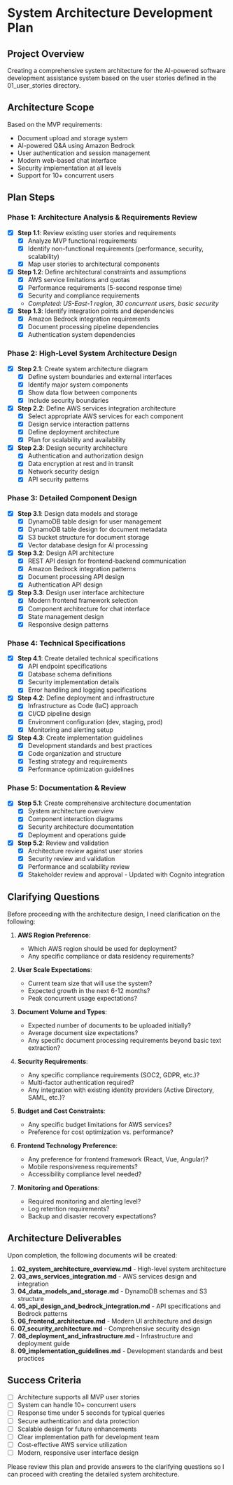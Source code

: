 # System Architecture Development Plan

## Project Overview
Creating a comprehensive system architecture for the AI-powered software development assistance system based on the user stories defined in the 01_user_stories directory.

## Architecture Scope
Based on the MVP requirements:
- Document upload and storage system
- AI-powered Q&A using Amazon Bedrock
- User authentication and session management
- Modern web-based chat interface
- Security implementation at all levels
- Support for 10+ concurrent users

## Plan Steps

### Phase 1: Architecture Analysis & Requirements Review
- [x] **Step 1.1**: Review existing user stories and requirements
  - [x] Analyze MVP functional requirements
  - [x] Identify non-functional requirements (performance, security, scalability)
  - [x] Map user stories to architectural components
- [x] **Step 1.2**: Define architectural constraints and assumptions
  - [x] AWS service limitations and quotas
  - [x] Performance requirements (5-second response time)
  - [x] Security and compliance requirements
  - *Completed: US-East-1 region, 30 concurrent users, basic security*
- [x] **Step 1.3**: Identify integration points and dependencies
  - [x] Amazon Bedrock integration requirements
  - [x] Document processing pipeline dependencies
  - [x] Authentication system dependencies

### Phase 2: High-Level System Architecture Design
- [x] **Step 2.1**: Create system architecture diagram
  - [x] Define system boundaries and external interfaces
  - [x] Identify major system components
  - [x] Show data flow between components
  - [x] Include security boundaries
- [x] **Step 2.2**: Define AWS services integration architecture
  - [x] Select appropriate AWS services for each component
  - [x] Design service interaction patterns
  - [x] Define deployment architecture
  - [x] Plan for scalability and availability
- [x] **Step 2.3**: Design security architecture
  - [x] Authentication and authorization design
  - [x] Data encryption at rest and in transit
  - [x] Network security design
  - [x] API security patterns

### Phase 3: Detailed Component Design
- [x] **Step 3.1**: Design data models and storage
  - [x] DynamoDB table design for user management
  - [x] DynamoDB table design for document metadata
  - [x] S3 bucket structure for document storage
  - [x] Vector database design for AI processing
- [x] **Step 3.2**: Design API architecture
  - [x] REST API design for frontend-backend communication
  - [x] Amazon Bedrock integration patterns
  - [x] Document processing API design
  - [x] Authentication API design
- [x] **Step 3.3**: Design user interface architecture
  - [x] Modern frontend framework selection
  - [x] Component architecture for chat interface
  - [x] State management design
  - [x] Responsive design patterns

### Phase 4: Technical Specifications
- [x] **Step 4.1**: Create detailed technical specifications
  - [x] API endpoint specifications
  - [x] Database schema definitions
  - [x] Security implementation details
  - [x] Error handling and logging specifications
- [x] **Step 4.2**: Define deployment and infrastructure
  - [x] Infrastructure as Code (IaC) approach
  - [x] CI/CD pipeline design
  - [x] Environment configuration (dev, staging, prod)
  - [x] Monitoring and alerting setup
- [x] **Step 4.3**: Create implementation guidelines
  - [x] Development standards and best practices
  - [x] Code organization and structure
  - [x] Testing strategy and requirements
  - [x] Performance optimization guidelines

### Phase 5: Documentation & Review
- [x] **Step 5.1**: Create comprehensive architecture documentation
  - [x] System architecture overview
  - [x] Component interaction diagrams
  - [x] Security architecture documentation
  - [x] Deployment and operations guide
- [x] **Step 5.2**: Review and validation
  - [x] Architecture review against user stories
  - [x] Security review and validation
  - [x] Performance and scalability review
  - [x] Stakeholder review and approval - Updated with Cognito integration

## Clarifying Questions

Before proceeding with the architecture design, I need clarification on the following:

1. **AWS Region Preference**: 
   - Which AWS region should be used for deployment?
   - Any specific compliance or data residency requirements?

2. **User Scale Expectations**:
   - Current team size that will use the system?
   - Expected growth in the next 6-12 months?
   - Peak concurrent usage expectations?

3. **Document Volume and Types**:
   - Expected number of documents to be uploaded initially?
   - Average document size expectations?
   - Any specific document processing requirements beyond basic text extraction?

4. **Security Requirements**:
   - Any specific compliance requirements (SOC2, GDPR, etc.)?
   - Multi-factor authentication required?
   - Any integration with existing identity providers (Active Directory, SAML, etc.)?

5. **Budget and Cost Constraints**:
   - Any specific budget limitations for AWS services?
   - Preference for cost optimization vs. performance?

6. **Frontend Technology Preference**:
   - Any preference for frontend framework (React, Vue, Angular)?
   - Mobile responsiveness requirements?
   - Accessibility compliance level needed?

7. **Monitoring and Operations**:
   - Required monitoring and alerting level?
   - Log retention requirements?
   - Backup and disaster recovery expectations?

## Architecture Deliverables

Upon completion, the following documents will be created:

1. **02_system_architecture_overview.md** - High-level system architecture
2. **03_aws_services_integration.md** - AWS services design and integration
3. **04_data_models_and_storage.md** - DynamoDB schemas and S3 structure
4. **05_api_design_and_bedrock_integration.md** - API specifications and Bedrock patterns
5. **06_frontend_architecture.md** - Modern UI architecture and design
6. **07_security_architecture.md** - Comprehensive security design
7. **08_deployment_and_infrastructure.md** - Infrastructure and deployment guide
8. **09_implementation_guidelines.md** - Development standards and best practices

## Success Criteria

- [ ] Architecture supports all MVP user stories
- [ ] System can handle 10+ concurrent users
- [ ] Response time under 5 seconds for typical queries
- [ ] Secure authentication and data protection
- [ ] Scalable design for future enhancements
- [ ] Clear implementation path for development team
- [ ] Cost-effective AWS service utilization
- [ ] Modern, responsive user interface design

Please review this plan and provide answers to the clarifying questions so I can proceed with creating the detailed system architecture.
